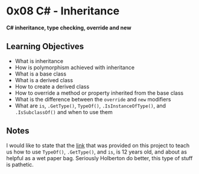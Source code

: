# 0x08 C# - Inheritance


**C# inheritance, type checking, override and new**


## Learning Objectives

* What is inheritance
* How is polymorphism achieved with inheritance
* What is a base class
* What is a derived class
* How to create a derived class
* How to override a method or property inherited from the base class
* What is the difference between the `override` and `new` modifiers
* What are `is`, `.GetType()`, `TypeOf()`, `.IsInstanceOfType()`, and `.IsSubclassOf()` and when to use them



## Notes

I would like to state that the [link](https://stackoverflow.com/questions/983030/type-checking-typeof-gettype-or-is) that was provided on this project to teach us how to use `TypeOf()`, `.GetType()`, and `is`,
is 12 years old, and about as helpful as a wet paper bag. Seriously Holberton do better, this type of stuff is pathetic.

